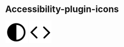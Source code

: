 
  <h1>  Accessibility-plugin-icons </h1>
  <img src="https://github.com/angieradtke/Accessibility-plugin-icons/blob/main/invert.svg" alt="Invert Color"/>

  <img src="https://github.com/angieradtke/Accessibility-plugin-icons/blob/main/signspace.svg" alt="Space words"/>
